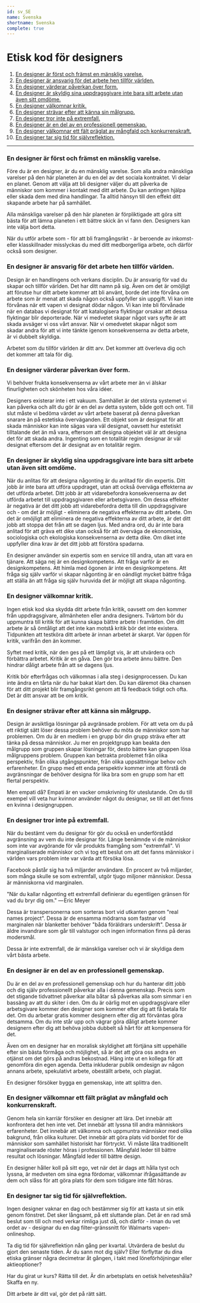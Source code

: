 ```yaml
---
id: sv_SE
name: Svenska
shortname: Svenska
complete: true
---
```


# Etisk kod för designers

1. [En designer är först och främst en mänsklig varelse.](#en-designer-är-först-och-främst-en-mänsklig-varelse)
2. [En designer är ansvarig för det arbete hen tillför världen.](#en-designer-är-ansvarig-för-det-arbete-hen-tillför-världen)
3. [En designer värderar påverkan över form.](#en-designer-värderar-påverkan-över-form)
4. [En designer är skyldig sina uppdragsgivare inte bara sitt arbete utan även sitt omdöme.](#en-designer-är-skyldig-sina-uppdragsgivare-inte-bara-sitt-arbete-utan-även-sitt-omdöme)
5. [En designer välkomnar kritik.](#en-designer-välkomnar-kritik)
6. [En designer strävar efter att känna sin målgrupp.](#en-designer-strävar-efter-att-känna-sin-målgrupp)
7. [En designer tror inte på extremfall.](#en-designer-tror-inte-på-extremfall)
8. [En designer är en del av en professionell gemenskap.](#en-designer-är-en-del-av-en-professionell-gemenskap)
9. [En designer välkomnar ett fält präglat av mångfald och konkurrenskraft.](#en-designer-välkomnar-ett-fält-präglat-av-mångfald-och-konkurrenskraft)
10. [En designer tar sig tid för självreflektion.](#en-designer-tar-sig-tid-för-självreflektion)

***

### En designer är först och främst en mänsklig varelse.

Före du är en designer, är du en mänsklig varelse. Som alla andra mänskliga varelser på den här planeten är du en del av det sociala kontraktet. Vi delar en planet. Genom att välja att bli designer väljer du att påverka de människor som kommer i kontakt med ditt arbete. Du kan antingen hjälpa eller skada dem med dina handlingar. Ta alltid hänsyn till den effekt ditt skapande arbete har på samhället.

Alla mänskliga varelser på den här planeten är förpliktigade att göra sitt bästa för att lämna planeten i ett bättre skick än vi fann den. Designers kan inte välja bort detta.

När du utför arbete som - för att bli framgångsrikt - är beroende av inkomst- eller klasskillnader misslyckas du med ditt medborgerliga arbete, och därför också som designer.

### En designer är ansvarig för det arbete hen tillför världen.

Design är en handlingens och verkans disciplin. Du är ansvarig för vad du skapar och tillför världen. Det har ditt namn på sig. Även om det är omöjligt att förutse hur ditt arbete kommer att bli använt, borde det inte förvåna om arbete som är menat att skada någon också uppfyller sin uppgift. Vi kan inte förvånas när ett vapen vi designat dödar någon. Vi kan inte bli förvånade när en databas vi designat för att katalogisera flyktingar orsakar att dessa flyktingar blir deporterade. När vi medvetet skapar något vars syfte är att skada avsäger vi oss vårt ansvar. När vi omedvetet skapar något som skadar andra för att vi inte tänkte igenom konsekvenserna av detta arbete, är vi dubbelt skyldiga.

Arbetet som du tillför världen är ditt arv. Det kommer att överleva dig och det kommer att tala för dig.

### En designer värderar påverkan över form.

Vi behöver frukta konsekvenserna av vårt arbete mer än vi älskar finurligheten och skönheten hos våra idéer.

Designers existerar inte i ett vakuum. Samhället är det största systemet vi kan påverka och allt du gör är en del av detta system, både gott och ont. Till slut måste vi bedöma värdet av vårt arbete baserat på denna påverkan snarare än på estetiska överväganden. Ett objekt som är designat för att skada människor kan inte sägas vara väl designat, oavsett hur estetiskt tilltalande det än må vara, eftersom att designa objektet väl är att designa det för att skada andra. Ingenting som en totalitär regim designar är väl designat eftersom det är designat av en totalitär regim.

### En designer är skyldig sina uppdragsgivare inte bara sitt arbete utan även sitt omdöme.

När du anlitas för att designa någonting är du anlitad för din expertis. Ditt jobb är inte bara att utföra uppdraget, utan att också överväga effekterna av det utförda arbetet. Ditt jobb är att vidarebefordra konsekvenserna av det utförda arbetet till uppdragsgivaren eller arbetsgivaren. Om dessa effekter är negativa är det ditt jobb att vidarebefordra detta till din uppdragsgivare och - om det är möjligt - eliminera de negativa effekterna av ditt arbete. Om det är omöjligt att eliminera de negativa effekterna av ditt arbete, är det ditt jobb att stoppa det från att se dagen ljus. Med andra ord, du är inte bara anlitad för att gräva ett dike utan också för att överväga de ekonomiska, sociologiska och ekologiska konsekvenserna av detta dike. Om diket inte uppfyller dina krav är det ditt jobb att förstöra spadarna.

En designer använder sin expertis som en service till andra, utan att vara en tjänare. Att säga nej är en designkompetens. Att fråga varför är en designkompetens. Att himla med ögonen är inte en designkompetens. Att fråga sig själv varför vi skapar någonting är en oändligt mycket bättre fråga att ställa än att fråga sig själv huruvida det är möjligt att skapa någonting. 

### En designer välkomnar kritik.

Ingen etisk kod ska skydda ditt arbete från kritik, oavsett om den kommer från uppdragsgivare, allmänheten eller andra designers. Tvärtom bör du uppmuntra till kritik för att kunna skapa bättre arbete i framtiden. Om ditt arbete är så ömtåligt att det inte kan motstå kritik bör det inte existera. Tidpunkten att testköra ditt arbete är innan arbetet är skarpt. Var öppen för kritik, varifrån den än kommer.

Syftet med kritik, när den ges på ett lämpligt vis, är att utvärdera och förbättra arbetet. Kritik är en gåva. Den gör bra arbete ännu bättre. Den hindrar dåligt arbete från att se dagens ljus.

Kritik bör efterfrågas och välkomnas i alla steg i designprocessen. Du kan inte ändra en tårta när du har bakat klart den. Du kan däremot öka chansen för att ditt projekt blir framgångsrikt genom att få feedback tidigt och ofta. Det är ditt ansvar att be om kritik.

### En designer strävar efter att känna sin målgrupp.

Design är avsiktliga lösningar på avgränsade problem. För att veta om du på ett riktigt sätt löser dessa problem behöver du möta de människor som har problemen. Om du är en medlem i en grupp bör din grupp sträva efter att tänka på dessa människor. Ju mer en projektgrupp kan beakta den målgrupp som gruppen skapar lösningar för, desto bättre kan gruppen lösa målgruppens problem. Gruppen kan betrakta problemet från olika perspektiv, från olika utgångspunkter, från olika uppsättningar behov och erfarenheter. En grupp med ett enda perspektiv kommer inte att förstå de avgränsningar de behöver designa för lika bra som en grupp som har ett flertal perspektiv.

Men empati då? Empati är en vacker omskrivning för uteslutande. Om du till exempel vill veta hur kvinnor använder något du designar, se till att det finns en kvinna i designgruppen.

### En designer tror inte på extremfall.

När du bestämt vem du designar för gör du också en underförstådd avgränsning av vem du inte designar för. Länge benämnde vi de människor som inte var avgörande för vår produkts framgång som "extremfall". Vi marginaliserade människor och vi tog ett beslut om att det fanns människor i världen vars problem inte var värda att försöka lösa.

Facebook påstår sig ha två miljarder användare. En procent av två miljarder, som många skulle se som extremfall, utgör tjugo miljoner människor. Dessa är människorna vid marginalen.

"När du kallar någonting ett extremfall definierar du egentligen gränsen för vad du bryr dig om." — Eric Meyer

Dessa är transpersonerna som sorteras bort vid utkanten genom "real names project". Dessa är de ensamma mödrarna som fastnar vid marginalen när blanketter behöver "båda föräldrars underskrift". Dessa är äldre invandrare som går till valstugor och ingen information finns på deras modersmål.

Dessa är inte extremfall, de är mänskliga varelser och vi är skyldiga dem vårt bästa arbete.

### En designer är en del av en professionell gemenskap.

Du är en del av en professionell gemenskap och hur du hanterar ditt jobb och dig själv professionellt påverkar alla i denna gemenskap. Precis som det stigande tidvattnet påverkar alla båtar så påverkas alla som simmar i en bassäng av att du skiter i den. Om du är oärlig mot en uppdragsgivare eller arbetsgivare kommer den designer som kommer efter dig att få betala för det. Om du arbetar gratis kommer designern efter dig att förväntas göra detsamma. Om du inte står upp och vägrar göra dåligt arbete kommer designern efter dig att behöva jobba dubbelt så hårt för att kompensera för det.

Även om en designer har en moralisk skyldighet att förtjäna sitt uppehälle efter sin bästa förmåga och möjlighet, så är det att göra oss andra en otjänst om det görs på andras bekostnad. Häng inte ut en kollega för att genomföra din egen agenda. Detta inkluderar publik omdesign av någon annans arbete, spekulativt arbete, obeställt arbete, och plagiat.

En designer försöker bygga en gemenskap, inte att splittra den.

### En designer välkomnar ett fält präglat av mångfald och konkurrenskraft.

Genom hela sin karriär försöker en designer att lära. Det innebär att konfrontera det hen inte vet. Det innebär att lyssna till andra människors erfarenheter. Det innebär att välkomna och uppmuntra människor med olika bakgrund, från olika kulturer. Det innebär att göra plats vid bordet för de människor som samhället historiskt har förtryckt. Vi måste låta traditionellt marginaliserade röster höras i professionen. Mångfald leder till bättre resultat och lösningar. Mångfald leder till bättre design.

En designer håller koll på sitt ego, vet när det är dags att hålla tyst och lyssna, är medveten om sina egna fördomar, välkomnar ifrågasättande av dem och slåss för att göra plats för dem som tidigare inte fått höras.

### En designer tar sig tid för självreflektion.

Ingen designer vaknar en dag och bestämmer sig för att kasta ut sin etik genom fönstret. Det sker långsamt, på ett sluttande plan. Det är en rad små beslut som till och med verkar rimliga just då, och därför - innan du vet ordet av - designar du en dag filter-gränssnitt för Walmarts vapen-onlineshop.

Ta dig tid för självreflektion nån gång per kvartal. Utvärdera de beslut du gjort den senaste tiden. Är du sann mot dig själv? Eller förflyttar du dina etiska gränser några decimetrar åt gången, i takt med löneförhöjningar eller aktieoptioner?

Har du girat ur kurs? Rätta till det. Är din arbetsplats en oetisk helveteshåla? Skaffa en ny.

Ditt arbete är ditt val, gör det på rätt sätt.